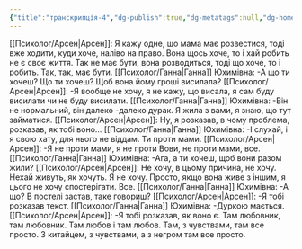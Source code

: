 ```yaml
---
{"title":"транскрипція-4","dg-publish":true,"dg-metatags":null,"dg-home":null,"permalink":"/psiholog/transkripcziya-4/","dgPassFrontmatter":true,"noteIcon":""}
---
```




[[Психолог/Арсен\|Арсен]]:
Я кажу одне, що мама має розвестися, тоді вже ходити, куди хоче, наліво на право. Вона щось хоче, то і хай робить не є своє життя. Так не має бути, вона розводиться, тоді що хоче, то і робить. Так, так, має бути. 
[[Психолог/Ганна\|Ганна]] Юхимівна:
-А що ти хочеш? Що ти хочеш? Щоб вона йому гроші висилала? 
[[Психолог/Арсен\|Арсен]]:
-Я вообще не хочу, я не кажу, що висала, я сам буду висилати чи не буду висилати.
[[Психолог/Ганна\|Ганна]] Юхимівна:
-Він не нормальний, він далеко -далеко дурак. Я жила з вами, я знаю, що тут займатися. 
[[Психолог/Арсен\|Арсен]]:
Ну, я розказав, в чому проблема, розказав, як тобі воно...
[[Психолог/Ганна\|Ганна]] Юхимівна:
-І слухай, і я свою хату, для нього не віддам. Ти проти мами.
[[Психолог/Арсен\|Арсен]]:
-Я не проти мами, я не проти Вови, не проти мами, все. 
[[Психолог/Ганна\|Ганна]] Юхимівна:
-Ага, а ти хочеш, щоб вони разом жили? 
[[Психолог/Арсен\|Арсен]]:
Не хочу, в цьому причина, не хочу. Нехай живуть, як хочуть. Я не хочу. Просто, якщо вона живе з іншим, я цього не хочу спостерігати. Все. 
[[Психолог/Ганна\|Ганна]] Юхимівна:
-А що? В постелі застав, таке говориш? 
[[Психолог/Арсен\|Арсен]]:
-Я тобі розказав текст. 
[[Психолог/Ганна\|Ганна]] Юхимівна:
-Дуркою мається. 
[[Психолог/Арсен\|Арсен]]:
-Я тобі розказав, як воно є. Там любовник, там любовник. Там любов і там любов. Там, з чувствами, там все просто. З китайцем, з чувствами, а з негром там все просто. 